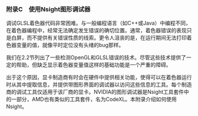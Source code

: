 ### 附录C　使用Nsight图形调试器

调试GLSL着色器代码非常困难。与一般编程语言（如C++或Java）中编程不同，在着色器编程中，经常无法确定发生错误的确切位置。通常，着色器错误的表现只是白屏，而不提供有关错误性质的线索。更令人沮丧的是，在运行期间无法打印着色器变量的值，就像平时定位没有头绪的bug那样。

我们在2.2节列出了一些检测OpenGL和GLSL错误的技术。尽管这些技术提供了一定的帮助，但缺乏显示着色器变量值这样的基础功能是一个严重的障碍。

出于这个原因，显卡制造商有时会在硬件中提供相关功能，使得可以在着色器运行时从其中提取信息，并提供带图形界面的调试器以访问这些信息的工具。每个制造商的调试工具仅适用于该厂商的显卡。NVIDIA的图形调试器是Nsight工具套件中的一部分，AMD也有类似的工具套件，名为CodeXL。本附录介绍如何使用Nsight。


